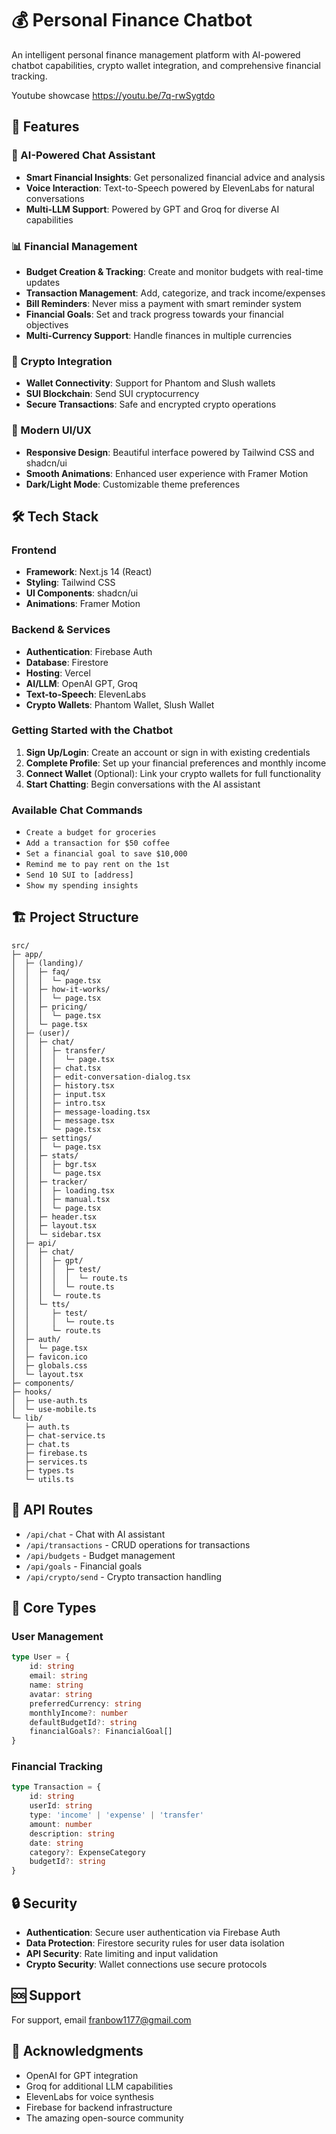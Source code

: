# 💰 Personal Finance Chatbot

An intelligent personal finance management platform with AI-powered chatbot capabilities, crypto wallet integration, and comprehensive financial tracking.

Youtube showcase
https://youtu.be/7q-rwSygtdo

## 🌟 Features

### 💬 AI-Powered Chat Assistant
- **Smart Financial Insights**: Get personalized financial advice and analysis
- **Voice Interaction**: Text-to-Speech powered by ElevenLabs for natural conversations
- **Multi-LLM Support**: Powered by GPT and Groq for diverse AI capabilities

### 📊 Financial Management
- **Budget Creation & Tracking**: Create and monitor budgets with real-time updates
- **Transaction Management**: Add, categorize, and track income/expenses
- **Bill Reminders**: Never miss a payment with smart reminder system
- **Financial Goals**: Set and track progress towards your financial objectives
- **Multi-Currency Support**: Handle finances in multiple currencies

### 🔐 Crypto Integration
- **Wallet Connectivity**: Support for Phantom and Slush wallets
- **SUI Blockchain**: Send SUI cryptocurrency
- **Secure Transactions**: Safe and encrypted crypto operations

### 🎨 Modern UI/UX
- **Responsive Design**: Beautiful interface powered by Tailwind CSS and shadcn/ui
- **Smooth Animations**: Enhanced user experience with Framer Motion
- **Dark/Light Mode**: Customizable theme preferences

## 🛠️ Tech Stack

### Frontend
- **Framework**: Next.js 14 (React)
- **Styling**: Tailwind CSS
- **UI Components**: shadcn/ui
- **Animations**: Framer Motion

### Backend & Services
- **Authentication**: Firebase Auth
- **Database**: Firestore
- **Hosting**: Vercel
- **AI/LLM**: OpenAI GPT, Groq
- **Text-to-Speech**: ElevenLabs
- **Crypto Wallets**: Phantom Wallet, Slush Wallet


### Getting Started with the Chatbot
1. **Sign Up/Login**: Create an account or sign in with existing credentials
2. **Complete Profile**: Set up your financial preferences and monthly income
3. **Connect Wallet** (Optional): Link your crypto wallets for full functionality
4. **Start Chatting**: Begin conversations with the AI assistant

### Available Chat Commands
- `Create a budget for groceries`
- `Add a transaction for $50 coffee`
- `Set a financial goal to save $10,000`
- `Remind me to pay rent on the 1st`
- `Send 10 SUI to [address]`
- `Show my spending insights`

## 🏗️ Project Structure

```
src/
├─ app/
│  ├─ (landing)/
│  │  ├─ faq/
│  │  │  └─ page.tsx
│  │  ├─ how-it-works/
│  │  │  └─ page.tsx
│  │  ├─ pricing/
│  │  │  └─ page.tsx
│  │  └─ page.tsx
│  ├─ (user)/
│  │  ├─ chat/
│  │  │  ├─ transfer/
│  │  │  │  └─ page.tsx
│  │  │  ├─ chat.tsx
│  │  │  ├─ edit-conversation-dialog.tsx
│  │  │  ├─ history.tsx
│  │  │  ├─ input.tsx
│  │  │  ├─ intro.tsx
│  │  │  ├─ message-loading.tsx
│  │  │  ├─ message.tsx
│  │  │  └─ page.tsx
│  │  ├─ settings/
│  │  │  └─ page.tsx
│  │  ├─ stats/
│  │  │  ├─ bgr.tsx
│  │  │  └─ page.tsx
│  │  ├─ tracker/
│  │  │  ├─ loading.tsx
│  │  │  ├─ manual.tsx
│  │  │  └─ page.tsx
│  │  ├─ header.tsx
│  │  ├─ layout.tsx
│  │  └─ sidebar.tsx
│  ├─ api/
│  │  ├─ chat/
│  │  │  ├─ gpt/
│  │  │  │  ├─ test/
│  │  │  │  │  └─ route.ts
│  │  │  │  └─ route.ts
│  │  │  └─ route.ts
│  │  └─ tts/
│  │     ├─ test/
│  │     │  └─ route.ts
│  │     └─ route.ts
│  ├─ auth/
│  │  └─ page.tsx
│  ├─ favicon.ico
│  ├─ globals.css
│  └─ layout.tsx
├─ components/
├─ hooks/
│  ├─ use-auth.ts
│  └─ use-mobile.ts
└─ lib/
   ├─ auth.ts
   ├─ chat-service.ts
   ├─ chat.ts
   ├─ firebase.ts
   ├─ services.ts
   ├─ types.ts
   └─ utils.ts

```

## 🔧 API Routes

- `/api/chat` - Chat with AI assistant
- `/api/transactions` - CRUD operations for transactions
- `/api/budgets` - Budget management
- `/api/goals` - Financial goals
- `/api/crypto/send` - Crypto transaction handling

## 🎯 Core Types

### User Management
```typescript
type User = {
    id: string
    email: string
    name: string
    avatar: string
    preferredCurrency: string
    monthlyIncome?: number
    defaultBudgetId?: string
    financialGoals?: FinancialGoal[]
}
```

### Financial Tracking
```typescript
type Transaction = {
    id: string
    userId: string
    type: 'income' | 'expense' | 'transfer'
    amount: number
    description: string
    date: string
    category?: ExpenseCategory
    budgetId?: string
}
```

## 🔒 Security

- **Authentication**: Secure user authentication via Firebase Auth
- **Data Protection**: Firestore security rules for user data isolation
- **API Security**: Rate limiting and input validation
- **Crypto Security**: Wallet connections use secure protocols

## 🆘 Support

For support, email franbow1177@gmail.com

## 🙏 Acknowledgments

- OpenAI for GPT integration
- Groq for additional LLM capabilities
- ElevenLabs for voice synthesis
- Firebase for backend infrastructure
- The amazing open-source community
